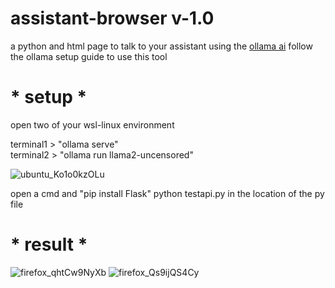 # assistant-browser v-1.0
a python and html page to talk to your assistant
using the [ollama ai](https://github.com/jmorganca/ollama/tree/main/docs)
follow the ollama setup guide to use this tool

# * setup *
open two of your wsl-linux environment
<div>terminal1 > "ollama serve"</div>
terminal2 > "ollama run llama2-uncensored"

![ubuntu_Ko1o0kzOLu](https://github.com/ConTronTech/assistant-browser/assets/120324560/ce4cfbdf-a151-4cd7-8c49-253e97de5fae)

open a cmd and "pip install Flask"
python testapi.py in the location of the py file

# * result *
![firefox_qhtCw9NyXb](https://github.com/ConTronTech/assistant-browser/assets/120324560/161aa9a5-031b-4ff8-b7f8-428035f3ff3a)
![firefox_Qs9ijQS4Cy](https://github.com/ConTronTech/assistant-browser/assets/120324560/bb9869b4-7008-4ac1-8d99-a91d37ae8517)


